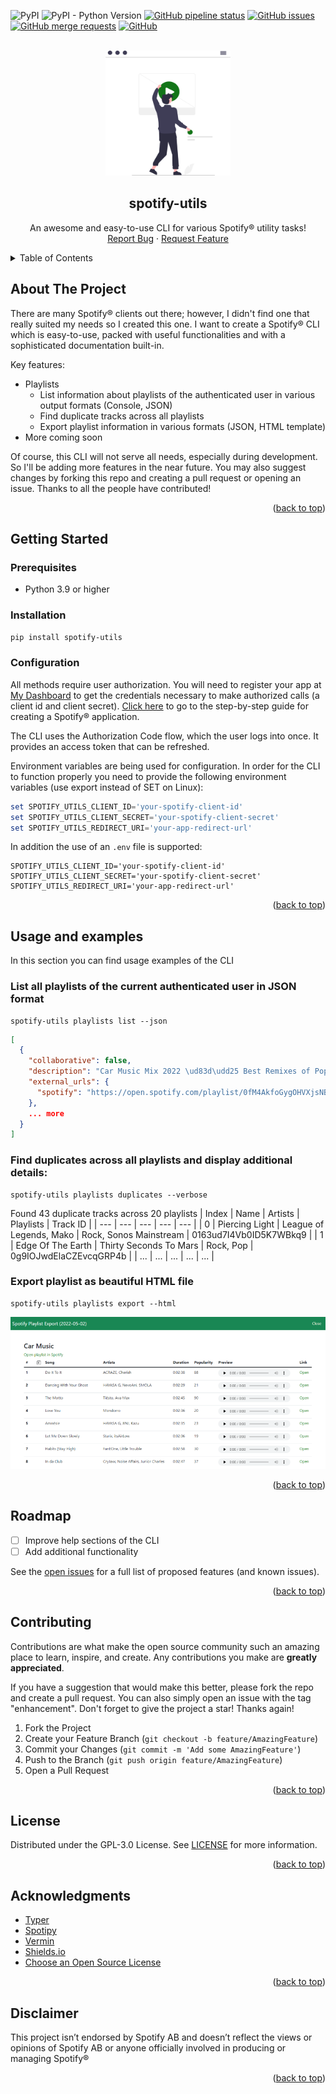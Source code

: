 <div id="top"></div>
<!-- PROJECT SHIELDS -->

![PyPI](https://img.shields.io/pypi/v/spotify-utils?style=for-the-badge)
![PyPI - Python Version](https://img.shields.io/pypi/pyversions/spotify-utils?style=for-the-badge)
[![GitHub pipeline status](https://img.shields.io/github/actions/workflow/status/fabieu/spotify-utils/build.yml?style=for-the-badge)](https://github.com/fabieu/spotify-utils/actions)
[![GitHub issues](https://img.shields.io/github/issues-raw/fabieu/spotify-utils?style=for-the-badge)](https://github.com/fabieu/spotify-utils/issues)
[![GitHub merge requests](https://img.shields.io/github/issues-pr/fabieu/spotify-utils?style=for-the-badge)](https://github.com/fabieu/spotify-utils/pulls)
[![GitHub](https://img.shields.io/github/license/fabieu/spotify-utils?style=for-the-badge)](https://github.com/fabieu/spotify-utils/blob/main/LICENSE)

<!-- PROJECT LOGO -->
<br />
<div align="center">
  <a href="https://github.com/fabieu/spotify-utils">
    <img src="https://raw.githubusercontent.com/fabieu/spotify-utils/main/docs/logo.svg" alt="Logo" width="200" height="200">
  </a>

<h2 align="center">spotify-utils</h2>

  <p align="center">
    An awesome and easy-to-use CLI for various Spotify&reg; utility tasks!
    <br />
    <a href=https://github.com/fabieu/spotify-utils/-/issues">Report Bug</a>
    ·
    <a href="https://github.com/fabieu/spotify-utils/-/issues">Request Feature</a>
  </p>
</div>

<!-- TABLE OF CONTENTS -->
<details>
  <summary>Table of Contents</summary>
  <ol>
    <li>
      <a href="#about-the-project">About The Project</a>
      <ul>
        <li><a href="#built-with">Built With</a></li>
      </ul>
    </li>
    <li>
      <a href="#getting-started">Getting Started</a>
      <ul>
        <li><a href="#prerequisites">Prerequisites</a></li>
        <li><a href="#installation">Installation</a></li>
      </ul>
    </li>
    <li><a href="#usage">Usage</a></li>
    <li><a href="#roadmap">Roadmap</a></li>
    <li><a href="#contributing">Contributing</a></li>
    <li><a href="#license">License</a></li>
    <li><a href="#contact">Contact</a></li>
    <li><a href="#acknowledgments">Acknowledgments</a></li>
    <li><a href="#disclaimer">Disclaimer</a></li>
  </ol>
</details>

<!-- ABOUT THE PROJECT -->

## About The Project

There are many Spotify&reg; clients out there; however, I didn't find one that really suited my needs so I created this
one. I want to create a Spotify&reg; CLI which is easy-to-use, packed with useful functionalities and with a
sophisticated documentation built-in.

Key features:

- Playlists
    - List information about playlists of the authenticated user in various output formats (Console, JSON)
    - Find duplicate tracks across all playlists
    - Export playlist information in various formats (JSON, HTML template)
- More coming soon

Of course, this CLI will not serve all needs, especially during development. So I'll be adding more features in the near
future. You may also suggest changes by forking this repo and creating a pull request or opening an issue. Thanks to all
the people have contributed!

<p align="right">(<a href="#top">back to top</a>)</p>

<!-- GETTING STARTED -->

## Getting Started

### Prerequisites

- Python 3.9 or higher

### Installation

```bash
pip install spotify-utils
```

### Configuration

All methods require user authorization. You will need to register your app
at [My Dashboard](https://developer.spotify.com/dashboard/applications) to get the credentials necessary to make
authorized calls (a client id and client
secret). [Click here](https://developer.spotify.com/documentation/general/guides/authorization/app-settings/) to go to
the step-by-step guide for creating a Spotify&reg; application.

The CLI uses the Authorization Code flow, which the user logs into once. It provides an access token that can be
refreshed.

Environment variables are being used for configuration. In order for the CLI to function properly you need to provide
the following environment variables (use export instead of SET on Linux):

```powershell
set SPOTIFY_UTILS_CLIENT_ID='your-spotify-client-id'
set SPOTIFY_UTILS_CLIENT_SECRET='your-spotify-client-secret'
set SPOTIFY_UTILS_REDIRECT_URI='your-app-redirect-url'
```

In addition the use of an `.env` file is supported:

```
SPOTIFY_UTILS_CLIENT_ID='your-spotify-client-id'
SPOTIFY_UTILS_CLIENT_SECRET='your-spotify-client-secret'
SPOTIFY_UTILS_REDIRECT_URI='your-app-redirect-url'
```

<p align="right">(<a href="#top">back to top</a>)</p>

<!-- USAGE EXAMPLES -->

## Usage and examples

In this section you can find usage examples of the CLI

### List all playlists of the current authenticated user in JSON format

```text
spotify-utils playlists list --json
```

```json
[
  {
    "collaborative": false,
    "description": "Car Music Mix 2022 \ud83d\udd25 Best Remixes of Popular Songs 2022 EDM, Bass Boosted  by Rise Music",
    "external_urls": {
      "spotify": "https://open.spotify.com/playlist/0fM4AkfoGygOHVXjsNB7io"
    },
    ... more
  }
]
```

### Find duplicates across all playlists and display additional details:

```text
spotify-utils playlists duplicates --verbose
```

Found 43 duplicate tracks across 20 playlists
| Index | Name | Artists | Playlists | Track ID |
| --- | --- | --- | --- | --- |
| 0 | Piercing Light | League of Legends, Mako | Rock, Sonos Mainstream | 0163ud7I4Vb0ID5K7WBkq9 |
| 1 | Edge Of The Earth | Thirty Seconds To Mars | Rock, Pop | 0g9IOJwdElaCZEvcqGRP4b |
| ... | ... | ... | ... | ... |

### Export playlist as beautiful HTML file

```text
spotify-utils playlists export --html
```

![HTML export](https://raw.githubusercontent.com/fabieu/spotify-utils/main/docs/examples/html_export.png)

<p align="right">(<a href="#top">back to top</a>)</p>

<!-- ROADMAP -->

## Roadmap

- [ ] Improve help sections of the CLI
- [ ] Add additional functionality

See the [open issues](https://github.com/fabieu/spotify-utils/-/issues) for a full list of proposed features (and known
issues).

<p align="right">(<a href="#top">back to top</a>)</p>

<!-- CONTRIBUTING -->

## Contributing

Contributions are what make the open source community such an amazing place to learn, inspire, and create. Any
contributions you make are **greatly appreciated**.

If you have a suggestion that would make this better, please fork the repo and create a pull request. You can also
simply open an issue with the tag "enhancement".
Don't forget to give the project a star! Thanks again!

1. Fork the Project
2. Create your Feature Branch (`git checkout -b feature/AmazingFeature`)
3. Commit your Changes (`git commit -m 'Add some AmazingFeature'`)
4. Push to the Branch (`git push origin feature/AmazingFeature`)
5. Open a Pull Request

<p align="right">(<a href="#top">back to top</a>)</p>

<!-- LICENSE -->

## License

Distributed under the GPL-3.0 License. See [LICENSE](LICENSE) for more information.

<p align="right">(<a href="#top">back to top</a>)</p>

<!-- ACKNOWLEDGMENTS -->

## Acknowledgments

- [Typer](https://github.com/tiangolo/typer)
- [Spotipy](https://github.com/plamere/spotipy)
- [Vermin](https://github.com/netromdk/vermin)
- [Shields.io](https://shields.io)
- [Choose an Open Source License](https://choosealicense.com)

<p align="right">(<a href="#top">back to top</a>)</p>

## Disclaimer

This project isn’t endorsed by Spotify AB and doesn’t reflect the views or opinions of Spotify AB or anyone officially
involved in producing or managing Spotify&reg;

<p align="right">(<a href="#top">back to top</a>)</p>
